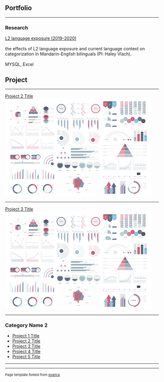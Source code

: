 ## Portfolio

---

### Research

[L2 language exposure (2019-2020)](/https://ugradsymposium.wisc.edu/zhou-and-tong/)
<br><br>
the effects of L2 language exposure and current language context on categorization in Mandarin-English bilinguals (PI: Haley Vlach). 
<br><br>
MYSQL, Excel

## Project
---
[Project 2 Title](/pdf/sample_presentation.pdf)
<img src="images/dummy_thumbnail.jpg?raw=true"/>

---
[Project 3 Title](http://example.com/)
<img src="images/dummy_thumbnail.jpg?raw=true"/>

---

### Category Name 2

- [Project 1 Title](http://example.com/)
- [Project 2 Title](http://example.com/)
- [Project 3 Title](http://example.com/)
- [Project 4 Title](http://example.com/)
- [Project 5 Title](http://example.com/)

---




---
<p style="font-size:11px">Page template forked from <a href="https://github.com/evanca/quick-portfolio">evanca</a></p>
<!-- Remove above link if you don't want to attibute -->
